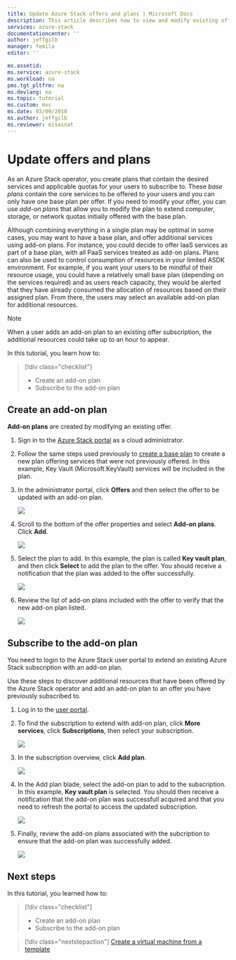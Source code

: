 ```yaml
---
title: Update Azure Stack offers and plans | Microsoft Docs
description: This article describes how to view and modify existing offers and plans. 
services: azure-stack
documentationcenter: ''
author: jeffgilb
manager: femila
editor: ''

ms.assetid: 
ms.service: azure-stack
ms.workload: na
pms.tgt_pltfrm: na
ms.devlang: na
ms.topic: tutorial
ms.custom: mvc
ms.date: 03/09/2018
ms.author: jeffgilb
ms.reviewer: misainat
---
```


# Update offers and plans
As an Azure Stack operator, you create plans that contain the desired services and applicable quotas for your users to subscribe to. These *base plans* contain the core services to be offered to your users and you can only have one base plan per offer. If you need to modify your offer, you can use *add-on plans* that allow you to modify the plan to extend computer, storage, or network quotas initially offered with the base plan. 

Although combining everything in a single plan may be optimal in some cases, you may want to have a base plan, and offer additional services using add-on plans. For instance, you could decide to offer IaaS services as part of a base plan, with all PaaS services treated as add-on plans. Plans can also be used to control consumption of resources in your limited ASDK environment. For example, if you want your users to be mindful of their resource usage, you could have a relatively small base plan (depending on the services required) and as users reach capacity, they would be alerted that they have already consumed the allocation of resources based on their assigned plan. From there, the users may select an available add-on plan for additional resources. 

> [!NOTE]
> When a user adds an add-on plan to an existing offer subscription, the additional resources could take up to an hour to appear. 

In this tutorial, you learn how to:

> [!div class="checklist"]
> * Create an add-on plan 
> * Subscribe to the add-on plan

## Create an add-on plan
**Add-on plans** are created by modifying an existing offer.

1. Sign in to the [Azure Stack portal](https://adminportal.local.azurestack.external) as a cloud administrator.
2. Follow the same steps used previously to [create a base plan](asdk-offer-services.md) to create a new plan offering services that were not previously offered. In this example, Key Vault (Microsoft.KeyVault) services will be included in the plan.
3. In the administrator portal, click **Offers** and then select the offer to be updated with an add-on plan.

   ![](media/asdk-update-offers/1.PNG)

4.  Scroll to the bottom of the offer properties and select **Add-on plans**. Click **Add**.
   
    ![](media/asdk-update-offers/2.PNG)

5. Select the plan to add. In this example, the plan is called **Key vault plan**, and then click **Select** to add the plan to the offer. You should receive a notification that the plan was added to the offer successfully.
   
    ![](media/asdk-update-offers/3.PNG)

6. Review the list of add-on plans included with the offer to verify that the new add-on plan listed.
   
    ![](media/asdk-update-offers/4.PNG)

## Subscribe to the add-on plan
You need to login to the Azure Stack user portal to extend an existing Azure Stack subscription with an add-on plan.

Use these steps to discover additional resources that have been offered by the Azure Stack operator and add an add-on plan to an offer you have previously subscribed to.

1. Log in to the [user portal](https://portal.local.azurestack.external).
2. To find the subscription to extend with add-on plan, click **More services**, click **Subscriptions**, then select your subscription.
   
    ![](media/asdk-update-offers/5.PNG)

3.  In the subscription overview, click **Add plan**.
   
    ![](media/asdk-update-offers/6.PNG)

4. In the Add plan blade, select the add-on plan to add to the subscription. In this example, **Key vault plan** is selected. You should then receive a notification that the add-on plan was successfull acquired and that you need to refresh the portal to access the updated subscription.
   
    ![](media/asdk-update-offers/7.PNG)

5. Finally, review the add-on plans associated with the subcription to ensure that the add-on plan was successfully added.
   
    ![](media/asdk-update-offers/8.PNG)


## Next steps

In this tutorial, you learned how to:

> [!div class="checklist"]
> * Create an add-on plan 
> * Subscribe to the add-on plan

> [!div class="nextstepaction"]
> [Create a virtual machine from a template](asdk-create-vm-template.md)

